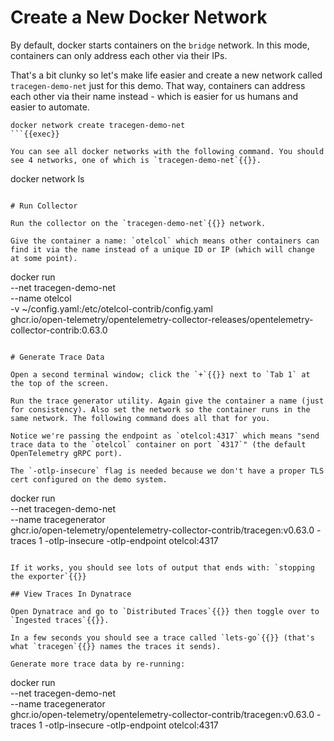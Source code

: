 # Create a New Docker Network

By default, docker starts containers on the `bridge` network. In this mode, containers can only address each other via their IPs.

That's a bit clunky so let's make life easier and create a new network called `tracegen-demo-net` just for this demo. That way, containers can address each other via their name instead - which is easier for us humans and easier to automate.

```
docker network create tracegen-demo-net
```{{exec}}

You can see all docker networks with the following command. You should see 4 networks, one of which is `tracegen-demo-net`{{}}.

```
docker network ls
```{{exec}}

# Run Collector

Run the collector on the `tracegen-demo-net`{{}} network.

Give the container a name: `otelcol` which means other containers can find it via the name instead of a unique ID or IP (which will change at some point).

```
docker run \
--net tracegen-demo-net \
--name otelcol \
-v ~/config.yaml:/etc/otelcol-contrib/config.yaml \
ghcr.io/open-telemetry/opentelemetry-collector-releases/opentelemetry-collector-contrib:0.63.0
```{{exec}}

# Generate Trace Data

Open a second terminal window; click the `+`{{}} next to `Tab 1` at the top of the screen.

Run the trace generator utility. Again give the container a name (just for consistency). Also set the network so the container runs in the same network. The following command does all that for you.

Notice we're passing the endpoint as `otelcol:4317` which means "send trace data to the `otelcol` container on port `4317`" (the default OpenTelemetry gRPC port).

The `-otlp-insecure` flag is needed because we don't have a proper TLS cert configured on the demo system.

```
docker run \
--net tracegen-demo-net \
--name tracegenerator \
ghcr.io/open-telemetry/opentelemetry-collector-contrib/tracegen:v0.63.0 -traces 1 -otlp-insecure -otlp-endpoint otelcol:4317
```{{exec}}

If it works, you should see lots of output that ends with: `stopping the exporter`{{}}

## View Traces In Dynatrace

Open Dynatrace and go to `Distributed Traces`{{}} then toggle over to `Ingested traces`{{}}.

In a few seconds you should see a trace called `lets-go`{{}} (that's what `tracegen`{{}} names the traces it sends).

Generate more trace data by re-running:

```
docker run \
--net tracegen-demo-net \
--name tracegenerator \
ghcr.io/open-telemetry/opentelemetry-collector-contrib/tracegen:v0.63.0 -traces 1 -otlp-insecure -otlp-endpoint otelcol:4317
```{{exec}}